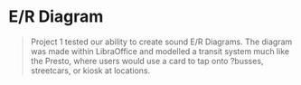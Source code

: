 # E/R Diagram
>Project 1 tested our ability to create sound E/R Diagrams. 
>The diagram was made within LibraOffice and modelled a transit system much like the Presto, where users would use a card to tap onto ?busses, streetcars, or kiosk at locations.
